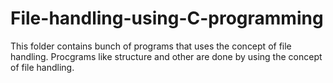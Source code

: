 # File-handling-using-C-programming

This folder contains bunch of programs that uses the concept of file handling. Procgrams like structure and other are done by using the concept of file handling.
